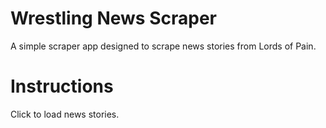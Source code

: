 # Wrestling News Scraper
A simple scraper app designed to scrape news stories from Lords of Pain.

# Instructions
Click to load news stories.

